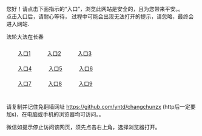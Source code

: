 您好！请点击下面指示的“入口”，浏览此网站是安全的，且为您带来平安。。 <br/>
点击入口后，请耐心等待， 过程中可能会出现无法打开的提示，请忽略，最终会进入网站. </br>

法轮大法在长春<br/>
<div style="padding:10px"><a style="margin:20px" target="_blank" href="https://d7pjdh7ickwmm.cloudfront.net/2Qpsp?vczfeizs" id="ccLink1" rel="nofollow">入口1</a> <a target="_blank" style="margin:20px" href="https://d2fgxt5wdj08ji.cloudfront.net/2Qpsp?rcxsqk" id="ccLink2" rel="nofollow">入口2</a> <a style="margin:20px" target="_blank" href="https://d1lm42zg8zvmf4.cloudfront.net/2Qpsp?ziorft" id="ccLink3" rel="nofollow">入口3</a></div>

<div style="padding:10px" ><a style="margin:20px" target="_blank" href="https://d7pjdh7ickwmm.cloudfront.net/2Qpsp?vczfeizs" id="ccLink4" rel="nofollow">入口4</a> <a style="margin:20px" href="https://d2fgxt5wdj08ji.cloudfront.net/2Qpsp?rcxsqk" target="_blank" id="ccLink5" rel="nofollow">入口5</a> <a style="margin:20px" href="https://d1lm42zg8zvmf4.cloudfront.net/2Qpsp?ziorft" target="_blank" id="ccLink6" rel="nofollow">入口6</a></div>

<div style="padding:10px"><a style="margin:20px" target="_blank" href="https://d7pjdh7ickwmm.cloudfront.net/2Qpsp?vczfeizs" id="ccLink7" rel="nofollow">入口7</a> <a style="margin:20px" href="https://d2fgxt5wdj08ji.cloudfront.net/2Qpsp?rcxsqk" target="_blank" id="ccLink8" rel="nofollow">入口8</a> <a style="margin:20px" target="_blank" href="https://d1lm42zg8zvmf4.cloudfront.net/2Qpsp?ziorft" id="ccLink9" rel="nofollow">入口9</a></div>

<br/>



请复制并记住免翻墙网址 https://github.com/yntd/changchunzx (http后一定要加s)，在电脑或手机的浏览器均可访问。。<br/>

微信如提示停止访问该网页，须先点击右上角，选择浏览器打开。
